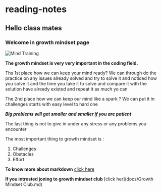 # reading-notes
## Hello class mates 
### Welcome in growth mindset page 

![Mind Training](https://encrypted-tbn0.gstatic.com/images?q=tbn:ANd9GcQJQJtdmEJCl1cEWBrTryAp90EafpJDNMfr_w&usqp=CAU)

**The growth mindset is very very important in the coding field.**

Ths 1st place how we can keep your mind ready?
We can through do the practice on any issues already solved and try to solve it and noticed how you solve it and the time you take it to solve and compare it with the solution have already existed and repeat it as much yo can 

The 2nd place how we can keep our mind like a spark ?
We can put it in challenges starts with easy level to hard one

***Big problems will get smaller and smaller if you are patient***

The last thing is not to give in under any stress or any problems you encounter

The most important thing to growth mindset is :

1. Challenges
1. Obstacles
1. Effort

**To know more about markdown** [click here](https://guides.github.com/features/mastering-markdown)


**If you intrested joning to growth mindset club** [click her](docs/Growth Mindset Club.md)
